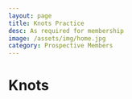 ```yaml
---
layout: page
title: Knots Practice
desc: As required for membership
image: /assets/img/home.jpg
category: Prospective Members
---
```


# Knots

